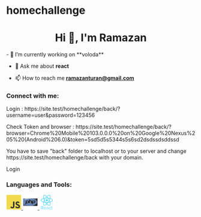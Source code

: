 # homechallenge
<h1 align="center">Hi 👋, I'm Ramazan</h1>
- 🔭 I’m currently working on **voloda**

- 💬 Ask me about **react**

- 📫 How to reach me **ramazanturan@gmail.com**

<h3 align="left">Connect with me:</h3>
<p align="left">
  Login : https://site.test/homechallenge/back/?username=user&password=123456
</p>

<p align="left">
  Check Token and browser :  https://site.test/homechallenge/back/?browser=Chrome%20Mobile%20103.0.0.0%20on%20Google%20Nexus%205%20(Android%206.0)&token=5sd5d5s5344s5s6sd2dsdssdsddssd
</p>

<p align="left">
  You have to save "back" folder to localhost or to your server and change https://site.test/homechallenge/back with your domain.
</p>

<p align="left">
  Login
</p>

<h3 align="left">Languages and Tools:</h3>
<p align="left"> <a href="https://developer.mozilla.org/en-US/docs/Web/JavaScript" target="_blank" rel="noreferrer"> <img src="https://raw.githubusercontent.com/devicons/devicon/master/icons/javascript/javascript-original.svg" alt="javascript" width="40" height="40"/> </a> <a href="https://www.php.net" target="_blank" rel="noreferrer"> <img src="https://raw.githubusercontent.com/devicons/devicon/master/icons/php/php-original.svg" alt="php" width="40" height="40"/> </a> <a href="https://reactjs.org/" target="_blank" rel="noreferrer"> <img src="https://raw.githubusercontent.com/devicons/devicon/master/icons/react/react-original-wordmark.svg" alt="react" width="40" height="40"/> </a> </p>

